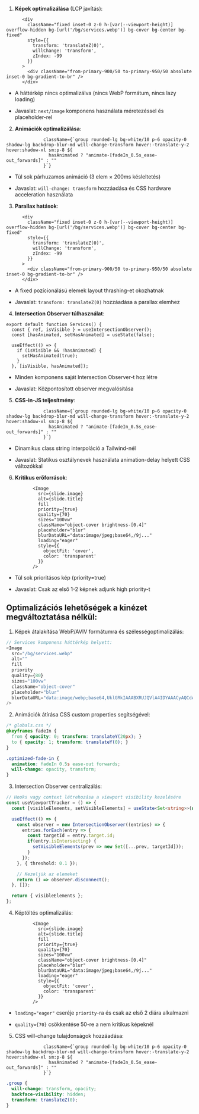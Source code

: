 
1. **Képek optimalizálása** (LCP javítás):

```45:54:src/components/Services.tsx
      <div
        className="fixed inset-0 z-0 h-[var(--viewport-height)] overflow-hidden bg-[url('/bg/services.webp')] bg-cover bg-center bg-fixed"
        style={{
          transform: 'translateZ(0)',
          willChange: 'transform',
          zIndex: -99
        }}
      >
        <div className="from-primary-900/50 to-primary-950/50 absolute inset-0 bg-gradient-to-br" />
      </div>
```

- A háttérkép nincs optimalizálva (nincs WebP formátum, nincs lazy loading)

- Javaslat: `next/image` komponens használata méretezéssel és placeholder-rel


2. **Animációk optimalizálása**:

```64:66:src/components/Services.tsx
              className={`group rounded-lg bg-white/10 p-6 opacity-0 shadow-lg backdrop-blur-md will-change-transform hover:-translate-y-2 hover:shadow-xl sm:p-8 ${
                hasAnimated ? "animate-[fadeIn_0.5s_ease-out_forwards]" : ""
              }`}
```

- Túl sok párhuzamos animáció (3 elem × 200ms késleltetés)

- Javaslat: `will-change: transform` hozzáadása és CSS hardware acceleration használata


3. **Parallax hatások**:

```45:54:src/components/Services.tsx
      <div
        className="fixed inset-0 z-0 h-[var(--viewport-height)] overflow-hidden bg-[url('/bg/services.webp')] bg-cover bg-center bg-fixed"
        style={{
          transform: 'translateZ(0)',
          willChange: 'transform',
          zIndex: -99
        }}
      >
        <div className="from-primary-900/50 to-primary-950/50 absolute inset-0 bg-gradient-to-br" />
      </div>
```

- A fixed pozícionálású elemek layout thrashing-et okozhatnak

- Javaslat: `transform: translateZ(0)` hozzáadása a parallax elemhez


4. **Intersection Observer túlhasználat**:

```8:16:src/components/Services.tsx
export default function Services() {
  const { ref, isVisible } = useIntersectionObserver();
  const [hasAnimated, setHasAnimated] = useState(false);

  useEffect(() => {
    if (isVisible && !hasAnimated) {
      setHasAnimated(true);
    }
  }, [isVisible, hasAnimated]);
```

- Minden komponens saját Intersection Observer-t hoz létre

- Javaslat: Központosított observer megvalósítása


5. **CSS-in-JS teljesítmény**:

```64:66:src/components/Services.tsx
              className={`group rounded-lg bg-white/10 p-6 opacity-0 shadow-lg backdrop-blur-md will-change-transform hover:-translate-y-2 hover:shadow-xl sm:p-8 ${
                hasAnimated ? "animate-[fadeIn_0.5s_ease-out_forwards]" : ""
              }`}
```

- Dinamikus class string interpoláció a Tailwind-nél

- Javaslat: Statikus osztálynevek használata animation-delay helyett CSS változókkal


6. **Kritikus erőforrások**:

```76:91:src/components/Carousel.tsx
          <Image
            src={slide.image}
            alt={slide.title}
            fill
            priority={true}
            quality={70}
            sizes="100vw"
            className="object-cover brightness-[0.4]"
            placeholder="blur"
            blurDataURL="data:image/jpeg;base64,/9j..."
            loading="eager"
            style={{
              objectFit: 'cover',
              color: 'transparent'
            }}
          />
```


- Túl sok prioritásos kép (priority=true)

- Javaslat: Csak az első 1-2 képnek adjunk high priority-t

## Optimalizációs lehetőségek a kinézet megváltoztatása nélkül:


1. Képek átalakítása WebP/AVIV formátumra és szélességoptimalizálás:
```typescript
// Services komponens háttérkép helyett:
<Image
  src="/bg/services.webp"
  alt=""
  fill
  priority
  quality={80}
  sizes="100vw"
  className="object-cover"
  placeholder="blur"
  blurDataURL="data:image/webp;base64,UklGRkIAAABXRUJQVlA4IDYAAACyAQCdASoKAAgAAgA0JQBOgC6gAA/vP5LJwqUj4D8AAP7o8QAA"
/>
```


2. Animációk átírása CSS custom properties segítségével:
```css
/* globals.css */
@keyframes fadeIn {
  from { opacity: 0; transform: translateY(20px); }
  to { opacity: 1; transform: translateY(0); }
}

.optimized-fade-in {
  animation: fadeIn 0.5s ease-out forwards;
  will-change: opacity, transform;
}
```


3. Intersection Observer centralizálás:
```typescript
// Hooks vagy context létrehozása a viewport visibility kezelésére
const useViewportTracker = () => {
  const [visibleElements, setVisibleElements] = useState<Set<string>>(new Set());

  useEffect(() => {
    const observer = new IntersectionObserver((entries) => {
      entries.forEach(entry => {
        const targetId = entry.target.id;
        if(entry.isIntersecting) {
          setVisibleElements(prev => new Set([...prev, targetId]));
        }
      });
    }, { threshold: 0.1 });

    // Kezeljük az elemeket
    return () => observer.disconnect();
  }, []);

  return { visibleElements };
};
```


4. Képtöltés optimalizálás:

```76:91:src/components/Carousel.tsx
          <Image
            src={slide.image}
            alt={slide.title}
            fill
            priority={true}
            quality={70}
            sizes="100vw"
            className="object-cover brightness-[0.4]"
            placeholder="blur"
            blurDataURL="data:image/jpeg;base64,/9j..."
            loading="eager"
            style={{
              objectFit: 'cover',
              color: 'transparent'
            }}
          />
```

- `loading="eager"` cseréje `priority`-ra és csak az első 2 diára alkalmazni

- `quality={70}` csökkentése 50-re a nem kritikus képeknél


5. CSS will-change tulajdonságok hozzáadása:

```64:66:src/components/Services.tsx
              className={`group rounded-lg bg-white/10 p-6 opacity-0 shadow-lg backdrop-blur-md will-change-transform hover:-translate-y-2 hover:shadow-xl sm:p-8 ${
                hasAnimated ? "animate-[fadeIn_0.5s_ease-out_forwards]" : ""
              }`}
```

```css
.group {
  will-change: transform, opacity;
  backface-visibility: hidden;
  transform: translateZ(0);
}
```
